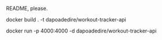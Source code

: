 README, please.


docker build . -t dapoadedire/workout-tracker-api

docker run -p 4000:4000 -d dapoadedire/workout-tracker-api
